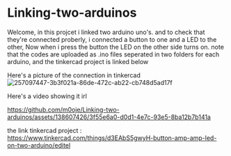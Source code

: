 # Linking-two-arduinos
Welcome, in this projcet i linked two arduino uno's.
and to check that they're connected proberly, i connected a button to one and a LED to the other, Now when i press the button the LED on the other side turns on.
note that the codes are uploaded as .ino files seperated in two folders for each arduino, and the tinkercad project is linked below

Here's a picture of the connection in tinkercad
![257097447-3b3f021a-86de-472c-ab22-cb748d5ad17f](https://github.com/m0oje/Linking-two-arduinos/assets/138607426/a5cba0e3-30fb-4af8-81cd-14e2ae1b65bb)

Here's a video showing it irl

https://github.com/m0oje/Linking-two-arduinos/assets/138607426/3f55e6a0-d0d1-4e7c-93e5-8ba12b7b141a


the link tinkercad project : https://www.tinkercad.com/things/d3EAbS5gwyH-button-amp-amp-led-on-two-arduino/editel
